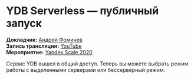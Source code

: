 # YDB Serverless — публичный запуск

**Докладчик:** [Андрей Фомичев](https://www.linkedin.com/in/andrey-fomichev)\
**Запись трансляции:** [YouTube](https://www.youtube.com/watch?v=PD0wjTueIeA&t=9025s)\
**Мероприятие:** [Yandex.Scale 2020](https://scale.yandex.ru/2020)

Сервис YDB вышел в общий доступ. Теперь вы можете выбрать режим работы с выделенными серверами или бессерверный режим.